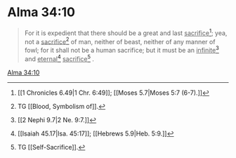 # Alma 34:10

> For it is expedient that there should be a great and last <u>sacrifice</u>[^a]; yea, not a <u>sacrifice</u>[^b] of man, neither of beast, neither of any manner of fowl; for it shall not be a human sacrifice; but it must be an <u>infinite</u>[^c] and <u>eternal</u>[^d] <u>sacrifice</u>[^e] .

[Alma 34:10](https://www.churchofjesuschrist.org/study/scriptures/bofm/alma/34?lang=eng&id=p10#p10)


[^a]: [[1 Chronicles 6.49|1 Chr. 6:49]]; [[Moses 5.7|Moses 5:7 (6-7).]]
[^b]: TG [[Blood, Symbolism of]].
[^c]: [[2 Nephi 9.7|2 Ne. 9:7.]]
[^d]: [[Isaiah 45.17|Isa. 45:17]]; [[Hebrews 5.9|Heb. 5:9.]]
[^e]: TG [[Self-Sacrifice]].
